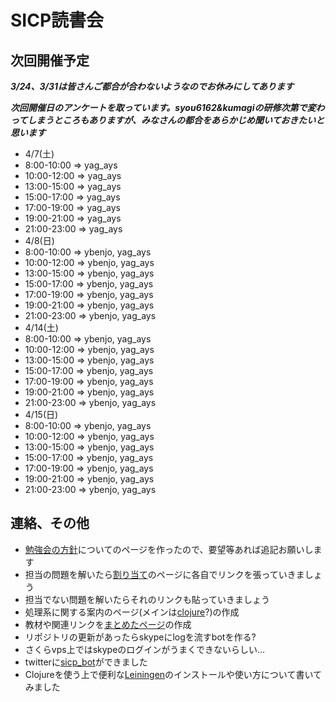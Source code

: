 #  SICP読書会

## 次回開催予定
***3/24、3/31は皆さんご都合が合わないようなのでお休みにしてあります***

***次回開催日のアンケートを取っています。syou6162&kumagiの研修次第で変わってしまうところもありますが、みなさんの都合をあらかじめ聞いておきたいと思います***

- 4/7(土)
 - 8:00-10:00 => yag_ays
 - 10:00-12:00 => yag_ays
 - 13:00-15:00 => yag_ays
 - 15:00-17:00 => yag_ays
 - 17:00-19:00 => yag_ays
 - 19:00-21:00 => yag_ays
 - 21:00-23:00 => yag_ays
- 4/8(日)
 - 8:00-10:00 => ybenjo, yag_ays
 - 10:00-12:00 => ybenjo, yag_ays
 - 13:00-15:00 => ybenjo, yag_ays
 - 15:00-17:00 => ybenjo, yag_ays  
 - 17:00-19:00 => ybenjo, yag_ays
 - 19:00-21:00 => ybenjo, yag_ays
 - 21:00-23:00 => ybenjo, yag_ays
- 4/14(土)
 - 8:00-10:00 => ybenjo, yag_ays  
 - 10:00-12:00 => ybenjo, yag_ays
 - 13:00-15:00 => ybenjo, yag_ays
 - 15:00-17:00 => ybenjo, yag_ays
 - 17:00-19:00 => ybenjo, yag_ays
 - 19:00-21:00 => ybenjo, yag_ays
 - 21:00-23:00 => ybenjo, yag_ays
- 4/15(日)
 - 8:00-10:00 => ybenjo, yag_ays
 - 10:00-12:00 => ybenjo, yag_ays
 - 13:00-15:00 => ybenjo, yag_ays
 - 15:00-17:00 => ybenjo, yag_ays
 - 17:00-19:00 => ybenjo, yag_ays
 - 19:00-21:00 => ybenjo, yag_ays
 - 21:00-23:00 => ybenjo, yag_ays

<!-- * [次回用のwikiページ](https://github.com/sicp/ikoma-sicp/wiki/20120318) -->

## 連絡、その他
* [勉強会の方針](https://github.com/sicp/ikoma-sicp/wiki/方針)についてのページを作ったので、要望等あれば追記お願いします
* 担当の問題を解いたら[割り当て](https://github.com/sicp/ikoma-sicp/wiki/Assignments)のページに各自でリンクを張っていきましょう
 * 担当でない問題を解いたらそれのリンクも貼っていきましょう
* 処理系に関する案内のページ(メインは[clojure](https://github.com/sicp/ikoma-sicp/wiki/Clojure)?)の作成
* 教材や関連リンクを[まとめたページ](https://github.com/sicp/ikoma-sicp/wiki/SICP)の作成
* リポジトリの更新があったらskypeにlogを流すbotを作る?
 * さくらvps上ではskypeのログインがうまくできないらしい...
 * twitterに[sicp_bot](http://twitter.com/sicp_bot)ができました
* Clojureを使う上で便利な[Leiningen](https://github.com/sicp/ikoma-sicp/wiki/Leiningen)のインストールや使い方について書いてみました
